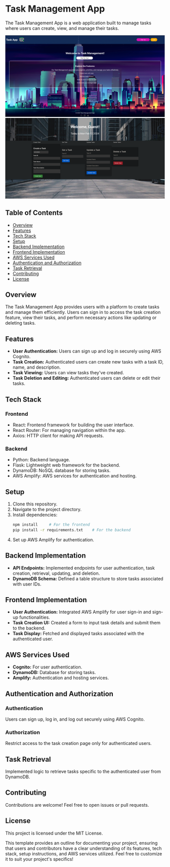 # Task Management App

The Task Management App is a web application built to manage tasks where users can create, view, and manage their tasks.

![Task Management Web App](/frontend/my-task-app/public/images/TaskMg.png)
![Task Management CRUD](/frontend/my-task-app/public/images/CRUD.png)

## Table of Contents

- [Overview](#overview)
- [Features](#features)
- [Tech Stack](#tech-stack)
- [Setup](#setup)
- [Backend Implementation](#backend-implementation)
- [Frontend Implementation](#frontend-implementation)
- [AWS Services Used](#aws-services-used)
- [Authentication and Authorization](#authentication-and-authorization)
- [Task Retrieval](#task-retrieval)
- [Contributing](#contributing)
- [License](#license)

## Overview

The Task Management App provides users with a platform to create tasks and manage them efficiently. Users can sign in to access the task creation feature, view their tasks, and perform necessary actions like updating or deleting tasks.

## Features

- **User Authentication:** Users can sign up and log in securely using AWS Cognito.
- **Task Creation:** Authenticated users can create new tasks with a task ID, name, and description.
- **Task Viewing:** Users can view tasks they've created.
- **Task Deletion and Editing:** Authenticated users can delete or edit their tasks.

## Tech Stack

### Frontend

- React: Frontend framework for building the user interface.
- React Router: For managing navigation within the app.
- Axios: HTTP client for making API requests.

### Backend

- Python: Backend language.
- Flask: Lightweight web framework for the backend.
- DynamoDB: NoSQL database for storing tasks.
- AWS Amplify: AWS services for authentication and hosting.

## Setup

1. Clone this repository.
2. Navigate to the project directory.
3. Install dependencies:
   ```bash
   npm install     # For the frontend
   pip install -r requirements.txt    # For the backend
   ```
4. Set up AWS Amplify for authentication.

## Backend Implementation

- **API Endpoints:** Implemented endpoints for user authentication, task creation, retrieval, updating, and deletion.
- **DynamoDB Schema:** Defined a table structure to store tasks associated with user IDs.

## Frontend Implementation

- **User Authentication:** Integrated AWS Amplify for user sign-in and sign-up functionalities.
- **Task Creation UI:** Created a form to input task details and submit them to the backend.
- **Task Display:** Fetched and displayed tasks associated with the authenticated user.

## AWS Services Used

- **Cognito:** For user authentication.
- **DynamoDB:** Database for storing tasks.
- **Amplify:** Authentication and hosting services.

## Authentication and Authorization

### Authentication

Users can sign up, log in, and log out securely using AWS Cognito.

### Authorization

Restrict access to the task creation page only for authenticated users.

## Task Retrieval

Implemented logic to retrieve tasks specific to the authenticated user from DynamoDB.

## Contributing

Contributions are welcome! Feel free to open issues or pull requests.

## License

This project is licensed under the MIT License.

This template provides an outline for documenting your project, ensuring that users and contributors have a clear understanding of its features, tech stack, setup instructions, and AWS services utilized. Feel free to customize it to suit your project's specifics!
